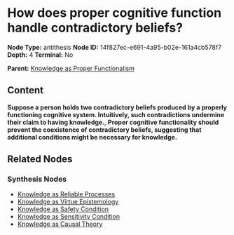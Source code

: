 # How does proper cognitive function handle contradictory beliefs?

**Node Type:** antithesis
**Node ID:** 14f827ec-e691-4a95-b02e-161a4cb578f7
**Depth:** 4
**Terminal:** No

**Parent:** [Knowledge as Proper Functionalism](knowledge-as-proper-functionalism-synthesis-41e0a641-bbfb-43e9-b57b-3083c95a9623.md)

## Content

**Suppose a person holds two contradictory beliefs produced by a properly functioning cognitive system. Intuitively, such contradictions undermine their claim to having knowledge.**, **Proper cognitive functionality should prevent the coexistence of contradictory beliefs, suggesting that additional conditions might be necessary for knowledge.**

## Related Nodes

### Synthesis Nodes

- [Knowledge as Reliable Processes](knowledge-as-reliable-processes-synthesis-cbddd13b-bbcf-4714-97d4-71ed569d8335.md)
- [Knowledge as Virtue Epistemology](knowledge-as-virtue-epistemology-synthesis-68664268-307e-4be0-b185-b514b60ddf33.md)
- [Knowledge as Safety Condition](knowledge-as-safety-condition-synthesis-611da462-60da-4c2b-95b9-cb9fd83dba96.md)
- [Knowledge as Sensitivity Condition](knowledge-as-sensitivity-condition-synthesis-50f009e1-a0ee-4da5-a7e3-befe43647e9b.md)
- [Knowledge as Causal Theory](knowledge-as-causal-theory-synthesis-9c23e6a2-ff24-4f42-b50a-8232fd6fddf9.md)
